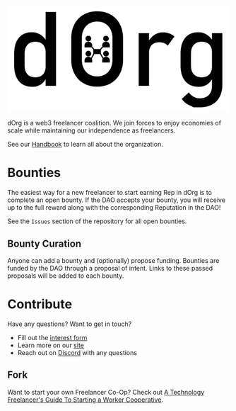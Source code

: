 ![](img/LOGO.png)

dOrg is a web3 freelancer coalition. We join forces to enjoy economies of scale while maintaining our independence as freelancers.

See our [Handbook](TODO) to learn all about the organization.

# Bounties

The easiest way for a new freelancer to start earning Rep in dOrg is to complete an open bounty. If the DAO accepts your bounty, you will receive up to the full reward along with the corresponding Reputation in the DAO!

See the `Issues` section of the repository for all open bounties.

## Bounty Curation

Anyone can add a bounty and (optionally) propose funding. Bounties are funded by the DAO through a proposal of intent. Links to these passed proposals will be added to each bounty.

# Contribute

Have any questions? Want to get in touch?

- Fill out the [interest form](https://dorgtech.typeform.com/to/a1rMob)
- Learn more on our [site](https://dorg.tech/#/)
- Reach out on [Discord](https://discord.gg/6Kujmad) with any questions

## Fork

Want to start your own Freelancer Co-Op? Check out [A Technology Freelancer's Guide To Starting a Worker Cooperative](https://www.techworker.coop/sites/default/files/TechCoopHOWTO.pdf).
